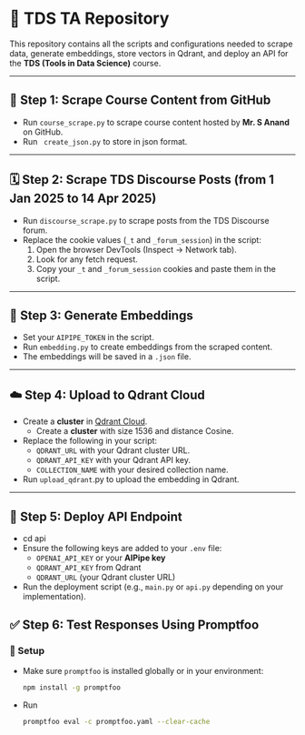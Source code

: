 # 📘 TDS TA Repository

This repository contains all the scripts and configurations needed to scrape data, generate embeddings, store vectors in Qdrant, and deploy an API for the **TDS (Tools in Data Science)** course.

---

## 🧾 Step 1: Scrape Course Content from GitHub

- Run `course_scrape.py` to scrape course content hosted by **Mr. S Anand** on GitHub.
- Run ` create_json.py` to store in json format.
---

## 🗓 Step 2: Scrape TDS Discourse Posts (from 1 Jan 2025 to 14 Apr 2025)

- Run `discourse_scrape.py` to scrape posts from the TDS Discourse forum.
- Replace the cookie values (`_t` and `_forum_session`) in the script:
  1. Open the browser DevTools (Inspect → Network tab).
  2. Look for any fetch request.
  3. Copy your `_t` and `_forum_session` cookies and paste them in the script.

---

## 🧠 Step 3: Generate Embeddings

- Set your `AIPIPE_TOKEN` in the script.
- Run `embedding.py` to create embeddings from the scraped content.
- The embeddings will be saved in a `.json` file.

---

## ☁️ Step 4: Upload to Qdrant Cloud

- Create a **cluster** in [Qdrant Cloud](https://qdrant.tech/).
  -  Create a **cluster** with size 1536 and distance Cosine.   
- Replace the following in your script:
  - `QDRANT_URL` with your Qdrant cluster URL.
  - `QDRANT_API_KEY` with your Qdrant API key.
  - `COLLECTION_NAME` with your desired collection name.
- Run `upload_qdrant`.py to upload the embedding in Qdrant.

---

## 🚀 Step 5: Deploy API Endpoint

- cd api
- Ensure the following keys are added to your `.env` file:
  - `OPENAI_API_KEY` or your **AIPipe key**
  - `QDRANT_API_KEY` from Qdrant
  - `QDRANT_URL` (your Qdrant cluster URL)
- Run the deployment script (e.g., `main.py` or `api.py` depending on your implementation).

## ✅ Step 6: Test Responses Using Promptfoo

### 📂 Setup

- Make sure `promptfoo` is installed globally or in your environment:

  ```bash
  npm install -g promptfoo

  ```

- Run
  ```bash
  promptfoo eval -c promptfoo.yaml --clear-cache

  ```
